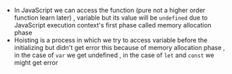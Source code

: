 - In JavaScript we can access the function (pure not a higher order function learn later) , variable but its value will be `undefined` due to JavaScript execution context's first phase called memory allocation phase
- Hoisting is a process in which we try to access variable before the initializing but didn't get error this because of memory allocation phase , in the case of `var` we get undefined , in the case of `let` and `const` we might get error
